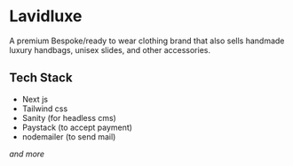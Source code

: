 # **Lavidluxe**

A premium Bespoke/ready to wear clothing brand that also sells handmade luxury handbags, unisex slides, and other accessories.

## Tech Stack

- Next js
- Tailwind css
- Sanity (for headless cms)
- Paystack (to accept payment)
- nodemailer (to send mail)

_and more_
